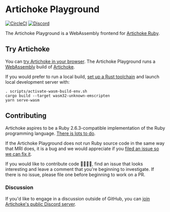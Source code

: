 # Artichoke Playground

[![CircleCI](https://circleci.com/gh/artichoke/playground.svg?style=svg)](https://circleci.com/gh/artichoke/playground)
[![Discord](https://img.shields.io/discord/607683947496734760)](https://discord.gg/QCe2tp2)

The Artichoke Playground is a WebAssembly frontend for
[Artichoke Ruby](https://github.com/artichoke/artichoke).

## Try Artichoke

You can [try Artichoke in your browser](https://artichoke.github.io/artichoke/).
The Artichoke Playground runs a [WebAssembly](https://webassembly.org/) build of
[Artichoke](https://github.com/artichoke/artichoke).

If you would prefer to run a local build,
[set up a Rust toolchain](/CONTRIBUTING.md#rust-toolchain) and launch local
development server with:

```shell
. scripts/activate-wasm-build-env.sh
cargo build --target wasm32-unknown-emscripten
yarn serve-wasm
```

## Contributing

Artichoke aspires to be a Ruby 2.6.3-compatible implementation of the Ruby
programming language.
[There is lots to do](https://github.com/artichoke/artichoke/issues).

If the Artichoke Playground does not run Ruby source code in the same way that
MRI does, it is a bug and we would appreciate if you
[filed an issue so we can fix it](https://github.com/artichoke/playground/issues/new).

If you would like to contribute code 👩‍💻👨‍💻, find an issue that looks interesting
and leave a comment that you're beginning to investigate. If there is no issue,
please file one before beginning to work on a PR.

### Discussion

If you'd like to engage in a discussion outside of GitHub, you can
[join Artichoke's public Discord server](https://discord.gg/QCe2tp2).

